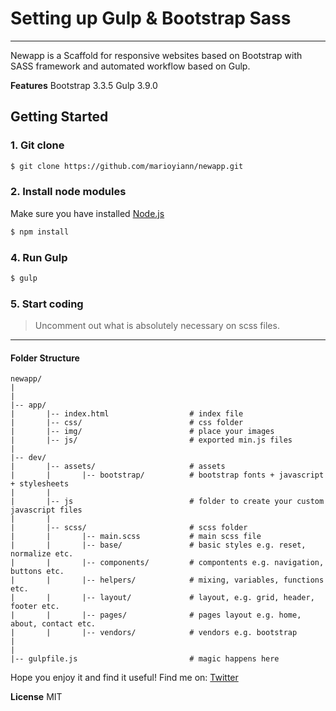 # Setting up Gulp & Bootstrap Sass
---

Newapp is a Scaffold for responsive websites based on Bootstrap with SASS framework and automated workflow based on Gulp.

**Features**
Bootstrap 3.3.5
Gulp 3.9.0

## Getting Started

### 1. Git clone
```sh
$ git clone https://github.com/marioyiann/newapp.git
```

### 2. Install node modules 
Make sure you have installed [Node.js](https://nodejs.org) 
```sh
$ npm install
```

### 4. Run Gulp
```sh
$ gulp
```

### 5. Start coding

> Uncomment out what is absolutely necessary on scss files.

---

#### Folder Structure
```
newapp/
|
|
|-- app/
|		|-- index.html 					# index file
|		|-- css/						# css folder
|		|-- img/ 						# place your images 
|		|-- js/							# exported min.js files
|		
|-- dev/
|		|-- assets/						# assets
|		|		|-- bootstrap/ 			# bootstrap fonts + javascript + stylesheets
|		|
|		|-- js							# folder to create your custom javascript files
|		|
|		|--	scss/						# scss folder
|		|		|-- main.scss			# main scss file
|		|		|-- base/				# basic styles e.g. reset, normalize etc.
|		|		|-- components/			# compontents e.g. navigation, buttons etc.
|		|		|-- helpers/			# mixing, variables, functions etc.
|		|		|-- layout/ 			# layout, e.g. grid, header, footer etc.
|		|		|-- pages/				# pages layout e.g. home, about, contact etc.
|		|		|-- vendors/			# vendors e.g. bootstrap
|
|
|-- gulpfile.js 						# magic happens here
```


Hope you enjoy it and find it useful!
Find me on: [Twitter](https://twitter.com/marioyiann)

**License**
MIT